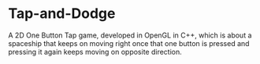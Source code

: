 # Tap-and-Dodge
A 2D One Button Tap game, developed in OpenGL in C++, which is about a spaceship that keeps on moving right once that one button is pressed and pressing it again keeps moving on opposite direction.
